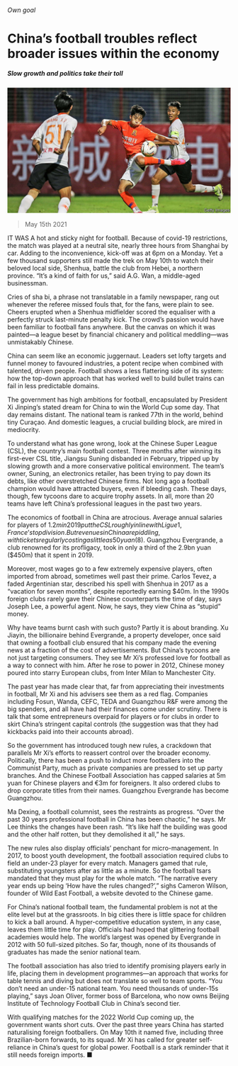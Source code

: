 ###### Own goal

# China’s football troubles reflect broader issues within the economy 

##### Slow growth and politics take their toll 

![image](images/20210515_CNP002_0.jpg) 

> May 15th 2021 

IT WAS A hot and sticky night for football. Because of covid-19 restrictions, the match was played at a neutral site, nearly three hours from Shanghai by car. Adding to the inconvenience, kick-off was at 6pm on a Monday. Yet a few thousand supporters still made the trek on May 10th to watch their beloved local side, Shenhua, battle the club from Hebei, a northern province. “It’s a kind of faith for us,” said A.G. Wan, a middle-aged businessman.

Cries of sha bi, a phrase not translatable in a family newspaper, rang out whenever the referee missed fouls that, for the fans, were plain to see. Cheers erupted when a Shenhua midfielder scored the equaliser with a perfectly struck last-minute penalty kick. The crowd’s passion would have been familiar to football fans anywhere. But the canvas on which it was painted—a league beset by financial chicanery and political meddling—was unmistakably Chinese.


China can seem like an economic juggernaut. Leaders set lofty targets and funnel money to favoured industries, a potent recipe when combined with talented, driven people. Football shows a less flattering side of its system: how the top-down approach that has worked well to build bullet trains can fail in less predictable domains.

The government has high ambitions for football, encapsulated by President Xi Jinping’s stated dream for China to win the World Cup some day. That day remains distant. The national team is ranked 77th in the world, behind tiny Curaçao. And domestic leagues, a crucial building block, are mired in mediocrity.

To understand what has gone wrong, look at the Chinese Super League (CSL), the country’s main football contest. Three months after winning its first-ever CSL title, Jiangsu Suning disbanded in February, tripped up by slowing growth and a more conservative political environment. The team’s owner, Suning, an electronics retailer, has been trying to pay down its debts, like other overstretched Chinese firms. Not long ago a football champion would have attracted buyers, even if bleeding cash. These days, though, few tycoons dare to acquire trophy assets. In all, more than 20 teams have left China’s professional leagues in the past two years.

The economics of football in China are atrocious. Average annual salaries for players of $1.2m in 2019 put the CSL roughly in line with Ligue 1, France’s top division. But revenues in China are piddling, with tickets regularly costing as little as 50 yuan ($8). Guangzhou Evergrande, a club renowned for its profligacy, took in only a third of the 2.9bn yuan ($450m) that it spent in 2019.

Moreover, most wages go to a few extremely expensive players, often imported from abroad, sometimes well past their prime. Carlos Tevez, a faded Argentinian star, described his spell with Shenhua in 2017 as a “vacation for seven months”, despite reportedly earning $40m. In the 1990s foreign clubs rarely gave their Chinese counterparts the time of day, says Joseph Lee, a powerful agent. Now, he says, they view China as “stupid” money.

Why have teams burnt cash with such gusto? Partly it is about branding. Xu Jiayin, the billionaire behind Evergrande, a property developer, once said that owning a football club ensured that his company made the evening news at a fraction of the cost of advertisements. But China’s tycoons are not just targeting consumers. They see Mr Xi’s professed love for football as a way to connect with him. After he rose to power in 2012, Chinese money poured into starry European clubs, from Inter Milan to Manchester City.

The past year has made clear that, far from appreciating their investments in football, Mr Xi and his advisers see them as a red flag. Companies including Fosun, Wanda, CEFC, TEDA and Guangzhou R&amp;F were among the big spenders, and all have had their finances come under scrutiny. There is talk that some entrepreneurs overpaid for players or for clubs in order to skirt China’s stringent capital controls (the suggestion was that they had kickbacks paid into their accounts abroad).

So the government has introduced tough new rules, a crackdown that parallels Mr Xi’s efforts to reassert control over the broader economy. Politically, there has been a push to induct more footballers into the Communist Party, much as private companies are pressed to set up party branches. And the Chinese Football Association has capped salaries at 5m yuan for Chinese players and €3m for foreigners. It also ordered clubs to drop corporate titles from their names. Guangzhou Evergrande has become Guangzhou.

Ma Dexing, a football columnist, sees the restraints as progress. “Over the past 30 years professional football in China has been chaotic,” he says. Mr Lee thinks the changes have been rash. “It’s like half the building was good and the other half rotten, but they demolished it all,” he says.

The new rules also display officials’ penchant for micro-management. In 2017, to boost youth development, the football association required clubs to field an under-23 player for every match. Managers gamed that rule, substituting youngsters after as little as a minute. So the football tsars mandated that they must play for the whole match. “The narrative every year ends up being ‘How have the rules changed?’,” sighs Cameron Wilson, founder of Wild East Football, a website devoted to the Chinese game.

For China’s national football team, the fundamental problem is not at the elite level but at the grassroots. In big cities there is little space for children to kick a ball around. A hyper-competitive education system, in any case, leaves them little time for play. Officials had hoped that glittering football academies would help. The world’s largest was opened by Evergrande in 2012 with 50 full-sized pitches. So far, though, none of its thousands of graduates has made the senior national team.

The football association has also tried to identify promising players early in life, placing them in development programmes—an approach that works for table tennis and diving but does not translate so well to team sports. “You don’t need an under-15 national team. You need thousands of under-15s playing,” says Joan Oliver, former boss of Barcelona, who now owns Beijing Institute of Technology Football Club in China’s second tier.

With qualifying matches for the 2022 World Cup coming up, the government wants short cuts. Over the past three years China has started naturalising foreign footballers. On May 10th it named five, including three Brazilian-born forwards, to its squad. Mr Xi has called for greater self-reliance in China’s quest for global power. Football is a stark reminder that it still needs foreign imports. ■

